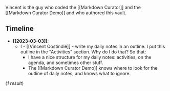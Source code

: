 Vincent is the guy who coded the [[Markdown Curator]] and the [[Markdown Curator Demo]] and who authored this vault.

## Timeline

<!--query:timeline-->
- **[[2023-03-03]]**:
    - I - [[Vincent Oostindië]] - write my daily notes in an outline. I put this outline in the "Activities" section. Why do I do that? So that:
    	- I have a nice structure for my daily notes: activities, on the agenda, and sometimes other stuff.
    	- The [[Markdown Curator Demo]] knows where to look for the outline of daily notes, and knows what to ignore.

(*1 result*)
<!--/query-->
